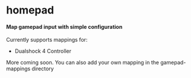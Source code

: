# homepad
#### Map gamepad input with simple configuration


Currently supports mappings for:
- Dualshock 4 Controller


More coming soon. You can also add your own mapping in the gamepad-mappings directory
